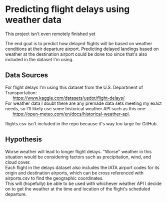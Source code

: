 # Predicting flight delays using weather data
This project isn't even remotely finished yet

The end goal is to predict how delayed flights will be based on weather conditions at their departure airport.
Predicting delayed landings based on weather at the destination airport could be done too since that's also included in the dataset I'm using.

## Data Sources
For flight delays I'm using this dataset from the U.S. Department of Transportation:  
&nbsp;&nbsp;&nbsp;&nbsp;&nbsp;&nbsp;https://www.kaggle.com/datasets/usdot/flight-delays/  
For weather data I doubt there are any premade data sets meeting my exact needs, so I'll likely use some historical weather API such as this one:  
&nbsp;&nbsp;&nbsp;&nbsp;&nbsp;&nbsp;https://open-meteo.com/en/docs/historical-weather-api.  


flights.csv isn't included in the repo because it's way too large for GitHub.  

## Hypothesis
Worse weather will lead to longer flight delays. "Worse" weather in this situation would be considering factors such as precipitation, wind, and cloud cover.  
Each flight in the delays dataset also includes the IATA airport codes for its origin and destination airports, which can be cross referenced with airports.csv to find the geographic coordinates.  
This will (hopefully) be able to be used with whichever weather API I decide on to get the weather at the time and location of the flight's scheduled departure.

